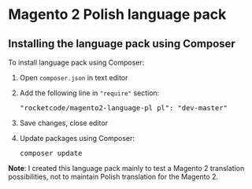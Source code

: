 # Magento 2 Polish language pack 

## Installing the language pack using Composer

To install language pack using Composer:

1. Open `composer.json` in text editor
2. Add the following line in `"require"` section:

   <pre>"rocketcode/magento2-language-pl_pl": "dev-master"</pre>

3. Save changes, close editor
4. Update packages using Composer:

   <pre>composer update</pre>

**Note**: I created this language pack mainly to test a Magento 2 translation
possibilities, not to maintain Polish translation for the Magento 2.
